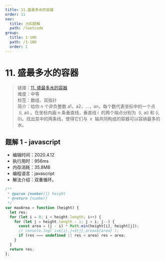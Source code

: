 ```yaml
---
title: 11.盛最多水的容器
order: 11
nav:
  title: 力扣题解
  path: /leetcode
group:
  title: 1-100
  path: /1-100
  order: 1
---
```


# 11. 盛最多水的容器

> 链接：[11. 盛最多水的容器](https://leetcode-cn.com/problems/container-with-most-water/)  
> 难度：中等  
> 标签：数组、双指针  
> 简介：给你 n 个非负整数 a1，a2，...，an，每个数代表坐标中的一个点  (i, ai) 。在坐标内画 n 条垂直线，垂直线 i  的两个端点分别为  (i, ai) 和 (i, 0)。找出其中的两条线，使得它们与  x  轴共同构成的容器可以容纳最多的水。

## 题解 1 - javascript

- 编辑时间：2020.4.12
- 执行用时：956ms
- 内存消耗：35.8MB
- 编程语言：javascript
- 解法介绍：双重循环。

```javascript
/**
 * @param {number[]} height
 * @return {number}
 */
var maxArea = function (height) {
  let res;
  for (let i = 0; i < height.length; i++) {
    for (let j = height.length - 1; j > i; j--) {
      const area = (j - i) * Math.min(height[i], height[j]);
      // console.log(`i=${i},j=${j},area=${area}`);
      if (res === undefined || res < area) res = area;
    }
  }
  return res;
};
```
